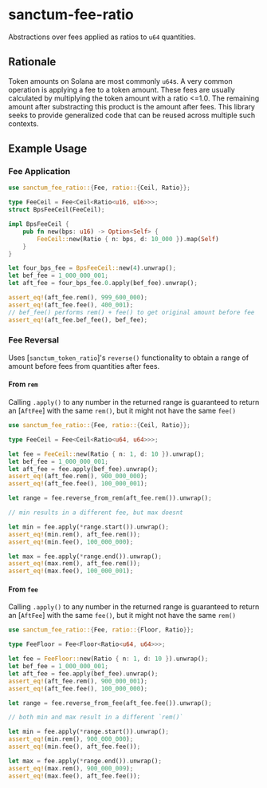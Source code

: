 # sanctum-fee-ratio

Abstractions over fees applied as ratios to `u64` quantities.

## Rationale

Token amounts on Solana are most commonly `u64`s. A very common operation is applying a fee to a token amount. These fees are usually calculated by multiplying the token amount with a ratio <=1.0. The remaining amount after substracting this product is the amount after fees. This library seeks to provide generalized code that can be reused across multiple such contexts.

## Example Usage

### Fee Application

```rust
use sanctum_fee_ratio::{Fee, ratio::{Ceil, Ratio}};

type FeeCeil = Fee<Ceil<Ratio<u16, u16>>>;
struct BpsFeeCeil(FeeCeil);

impl BpsFeeCeil {
    pub fn new(bps: u16) -> Option<Self> {
        FeeCeil::new(Ratio { n: bps, d: 10_000 }).map(Self)
    }
}

let four_bps_fee = BpsFeeCeil::new(4).unwrap();
let bef_fee = 1_000_000_001;
let aft_fee = four_bps_fee.0.apply(bef_fee).unwrap();

assert_eq!(aft_fee.rem(), 999_600_000);
assert_eq!(aft_fee.fee(), 400_001);
// bef_fee() performs rem() + fee() to get original amount before fee
assert_eq!(aft_fee.bef_fee(), bef_fee);
```

### Fee Reversal

Uses [`sanctum_token_ratio`]'s `reverse()` functionality to obtain a range of amount before fees from quantities after fees.

#### From `rem`

Calling `.apply()` to any number in the returned range is guaranteed to return an [`AftFee`] with the same `rem()`, but it might not have the same `fee()`

```rust
use sanctum_fee_ratio::{Fee, ratio::{Ceil, Ratio}};

type FeeCeil = Fee<Ceil<Ratio<u64, u64>>>;

let fee = FeeCeil::new(Ratio { n: 1, d: 10 }).unwrap();
let bef_fee = 1_000_000_001;
let aft_fee = fee.apply(bef_fee).unwrap();
assert_eq!(aft_fee.rem(), 900_000_000);
assert_eq!(aft_fee.fee(), 100_000_001);

let range = fee.reverse_from_rem(aft_fee.rem()).unwrap();

// min results in a different fee, but max doesnt

let min = fee.apply(*range.start()).unwrap();
assert_eq!(min.rem(), aft_fee.rem());
assert_eq!(min.fee(), 100_000_000);

let max = fee.apply(*range.end()).unwrap();
assert_eq!(max.rem(), aft_fee.rem());
assert_eq!(max.fee(), 100_000_001);
```

#### From `fee`

Calling `.apply()` to any number in the returned range is guaranteed to return an [`AftFee`] with the same `fee()`, but it might not have the same `rem()`

```rust
use sanctum_fee_ratio::{Fee, ratio::{Floor, Ratio}};

type FeeFloor = Fee<Floor<Ratio<u64, u64>>>;

let fee = FeeFloor::new(Ratio { n: 1, d: 10 }).unwrap();
let bef_fee = 1_000_000_001;
let aft_fee = fee.apply(bef_fee).unwrap();
assert_eq!(aft_fee.rem(), 900_000_001);
assert_eq!(aft_fee.fee(), 100_000_000);

let range = fee.reverse_from_fee(aft_fee.fee()).unwrap();

// both min and max result in a different `rem()`

let min = fee.apply(*range.start()).unwrap();
assert_eq!(min.rem(), 900_000_000);
assert_eq!(min.fee(), aft_fee.fee());

let max = fee.apply(*range.end()).unwrap();
assert_eq!(max.rem(), 900_000_009);
assert_eq!(max.fee(), aft_fee.fee());
```
